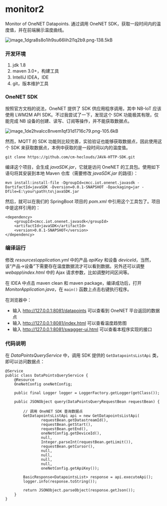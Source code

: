 # monitor2
Monitor of OneNET Datapoints. 通过调用 OneNET SDK，获取一段时间内的温度值，并在前端展示温度曲线。

![image_1dgra8s8o1ih9su66lih2l1q2b9.png-138.5kB][1]

### 开发环境
1. jdk 1.8
2. maven 3.0+，构建工具
3. IntelliJ IDEA，IDE
4. git，版本维护工具

### OneNET SDK

按照官方文档的说法，OneNET 提供了 SDK 供应用程序调用，其中 NB-IoT 应该使用 LWM2M API SDK。不过我尝试了一下，发现这个 SDK 功能极其有限，仅能完成 NB 设备的创建、读写、订阅等操作，并不能获取数据点。

![image_1de2hvalcc8nvem1qf31d1716c79.png-105.6kB][2]

然而，MQTT 的 SDK 功能则比较完善，实验验证也能够获取数据点，因此使用这个 SDK 来获取数据点，本例中获取的是一段时间以内的温度值。

```
git clone https://github.com/cm-heclouds/JAVA-HTTP-SDK.git
```

编译这个项目，会生成 *javaSDK.jar*，它就是访问 OneNET 的工具包。使用如下语句将其安装到本地 Maven 仓库（需要修改 *javaSDK.jar* 的路径）：

```
mvn install:install-file -DgroupId=cmcc.iot.onenet.javasdk -DartifactId=javaSDK -Dversion=0.0.1-SNAPSHOT -Dpackaging=jar -Dfile=E:\your\path\to\javaSDK.jar
```

然后，就可以在我们的 SpringBoot 项目的 *pom.xml* 中引用这个工具包了。项目中是这样引用的：

```
<dependency>
	<groupId>cmcc.iot.onenet.javasdk</groupId>
	<artifactId>javaSDK</artifactId>
	<version>0.0.1-SNAPSHOT</version>
</dependency>
```

### 编译运行

修改 *resources\application.yml* 中的产品 *apiKey* 和设备 *deviceId*，当然，该“产品->设备”下需要存在温度数据流才可以看到数据。另外还可以调整 *webapp\index.html* 中的 Ajax 请求参数，比如调整时间区间等。

在 IDEA 中点击 maven clean 和 maven package，编译成功后，打开 *MonitorApplication.java*，在 `main()` 函数上点击右键执行程序。

在浏览器中：

- 输入 http://127.0.0.1:8081/datapoints 可以查看到 OneNET 平台返回的数据点
- 输入 http://127.0.0.1:8081/index.html 可以查看温度趋势图
- 输入 http://127.0.0.1:8081/swagger-ui.html 可以查看本程序实现的接口

### 代码说明

在 *DataPointsQueryService* 中，调用 SDK 提供的 `GetDatapointsListApi` 类，即可以访问数据点：

```
@Service
public class DataPointsQueryService {
    @Resource
    OneNetConfig oneNetConfig;

    public final Logger logger = LoggerFactory.getLogger(getClass());

    public JSONObject query(DataPointsQueryRequestBean requestBean) {

        // 调用 OneNET SDK 查询数据点
        GetDatapointsListApi api = new GetDatapointsListApi(
                requestBean.getDatastreamId(),
                requestBean.getStart(),
                requestBean.getEnd(),
                oneNetConfig.getDeviceId(),
                null,
                Integer.parseInt(requestBean.getLimit()),
                requestBean.getCursor(),
                null,
                null,
                null,
                null,
                oneNetConfig.getApiKey());

        BasicResponse<DatapointsList> response = api.executeApi();
        logger.info(response.toString());

        return JSONObject.parseObject(response.getJson());
    }
}
```

  [1]: http://static.zybuluo.com/morgen/fcnz5c8fv9rpvy6v77ov48tw/image_1dgra8s8o1ih9su66lih2l1q2b9.png
  [2]: http://static.zybuluo.com/morgen/p5j5m2oxtlozu045jaa7srgv/image_1de2hvalcc8nvem1qf31d1716c79.png
